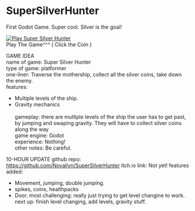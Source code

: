 # SuperSilverHunter
First Godot Game. Super cool. Silver is the goal!<br>

[![Play Super Silver Hunter](https://img.itch.zone/aW1nLzIyNjI3NTU5LnBuZw==/original/REYOkY.png)](https://novaliyn.itch.io/supersilverhunter)<br>
Play The Game^^^ ( Click the Coin )


GAME IDEA<br>
name of game: Super Silver Hunter<br>
type of game: platformer<br>
one-liner: Traverse the mothership, collect all the silver coins, take down the enemy.<br>
features:<br>
- Multiple levels of the ship.
- Gravity mechanics<br>
<br>gameplay: there are mutliple levels of the ship the user has to get past, by jumping and swaping gravity. They will have to collect silver coins along the way <br>
game engine: Godot<br>
experience: Nothing!<br>
other notes: Be careful.

10-HOUR UPDATE
github repo: https://github.com/Novaliyn/SuperSilverHunter
itch.io link: Not yet!
features added:
- Movement, jumping, double jumping.
- spikes, coins, healthpacks
- Door. 
most challenging: really just trying to get level changine to work.
next up: finish level changing, add levels, gravity stuff. 
